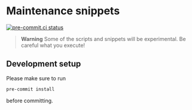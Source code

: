 # Maintenance snippets

[![pre-commit.ci status](https://results.pre-commit.ci/badge/github/hsf-training/maintenance-snippets/main.svg)](https://results.pre-commit.ci/latest/github/hsf-training/maintenance-snippets/main)

> **Warning**
> Some of the scripts and snippets will be experimental. Be careful what you
> execute!

## Development setup

Please make sure to run

```bash
pre-commit install
```

before committing.

